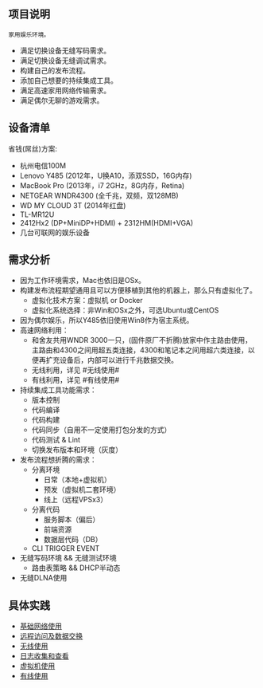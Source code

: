 ## 项目说明

	家用娱乐环境。

- 满足切换设备无缝写码需求。
- 满足切换设备无缝调试需求。
- 构建自己的发布流程。
- 添加自己想要的持续集成工具。
- 满足高速家用网络传输需求。
- 满足偶尔无聊的游戏需求。

## 设备清单

省钱(屌丝)方案:

- 杭州电信100M
- Lenovo Y485 (2012年，U换A10，添双SSD，16G内存)
- MacBook Pro (2013年，i7 2GHz，8G内存，Retina)
- NETGEAR WNDR4300 (全千兆，双频，双128MB)
- WD MY CLOUD 3T (2014年红盘)
- TL-MR12U
- 2412Hx2 (DP+MiniDP+HDMI) + 2312HM(HDMI+VGA)
- 几台可联网的娱乐设备

## 需求分析

- 因为工作环境需求，Mac也依旧是OSx。
- 构建发布流程期望通用且可以方便移植到其他的机器上，那么只有虚拟化了。
	- 虚拟化技术方案：虚拟机 or Docker
	- 虚拟化系统选择：非Win和OSx之外，可选Ubuntu或CentOS
- 因为偶尔娱乐，所以Y485依旧使用Win8作为宿主系统。
- 高速网络利用：
	- 和舍友共用WNDR 3000一只，(固件原厂不折腾)放家中作主路由使用，主路由和4300之间用超五类连接，4300和笔记本之间用超六类连接，以便再扩充设备后，内部可以进行千兆数据交换。
	- 无线利用，详见 #无线使用#
	- 有线利用，详见 #有线使用#
- 持续集成工具功能需求：
	- 版本控制
	- 代码编译
	- 代码构建
	- 代码同步（自用不一定使用打包分发的方式）
	- 代码测试 & Lint
	- 切换发布版本和环境（灰度）
- 发布流程想折腾的需求：
	- 分离环境
		- 日常（本地+虚拟机）
		- 预发（虚拟机二套环境）
		- 线上（远程VPSx3）
	- 分离代码
		- 服务脚本（偏后）
		- 前端资源
		- 数据层代码（DB）
	- CLI TRIGGER EVENT
- 无缝写码环境 && 无缝测试环境
	- 路由表策略 && DHCP半动态
- 无缝DLNA使用

## 具体实践

- [基础网络使用](network.md)
- [远程访问及数据交换](remote.md)
- [无线使用](wifi.md)
- [日志收集和查看](log.md)
- [虚拟机使用](vm.md)
- [有线使用](lan.md)